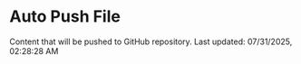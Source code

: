 # Auto Push File

Content that will be pushed to GitHub repository.
Last updated: 07/31/2025, 02:28:28 AM